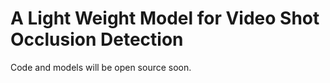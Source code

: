# A Light Weight Model for Video Shot Occlusion Detection
Code and models will be open source soon.
